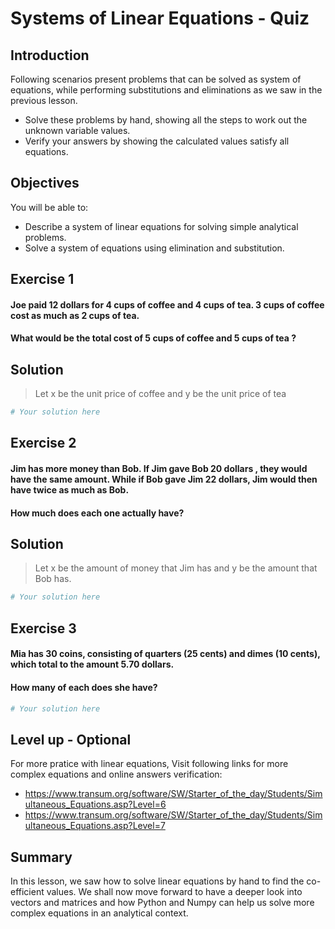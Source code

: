 
# Systems of Linear Equations - Quiz

## Introduction
Following scenarios present problems that can be solved as system of equations, while performing substitutions and eliminations as we saw in the previous lesson. 

* Solve these problems by hand, showing all the steps to work out the unknown variable values. 
* Verify your answers by showing the calculated values satisfy all equations. 

## Objectives
You will be able to:
* Describe a system of linear equations for solving simple analytical problems.
* Solve a system of equations using elimination and substitution.

## Exercise 1
#### Joe paid 12 dollars for 4 cups of coffee and 4 cups of tea. 3 cups of coffee cost as much as 2 cups of tea. 

#### What would be the total cost of 5 cups of coffee and 5 cups of tea ?

## Solution

> Let x be the unit price of coffee and y be the unit price of tea


```python
# Your solution here 
```

## Exercise 2

#### Jim has more money than Bob.  If Jim gave Bob 20 dollars , they would have the same amount.  While if Bob gave Jim 22 dollars, Jim would then have twice as much as Bob. 

#### How much does each one actually have?

## Solution
> Let x be the amount of money that Jim has and y be the amount that Bob has.


```python
# Your solution here 
```

## Exercise 3

#### Mia has 30 coins, consisting of quarters (25 cents) and dimes (10 cents), which total to the amount 5.70 dollars.  
#### How many of each does she have?


```python
# Your solution here 
```

## Level up - Optional 
For more pratice with linear equations, Visit following links for more complex equations and online answers verification:

* https://www.transum.org/software/SW/Starter_of_the_day/Students/Simultaneous_Equations.asp?Level=6
* https://www.transum.org/software/SW/Starter_of_the_day/Students/Simultaneous_Equations.asp?Level=7

## Summary
In this lesson, we saw how to solve linear equations by hand to find the co-efficient values. We shall now move forward to have a deeper look into vectors and matrices and how Python and Numpy can help us solve more complex equations in an analytical context. 
